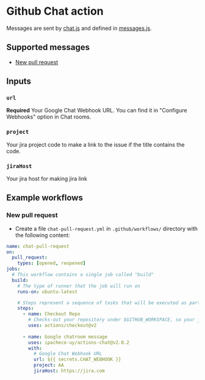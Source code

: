 # Github Chat action

Messages are sent by [chat.js](src/chat.js) and defined in [messages.js](src/messages.js).

## Supported messages

- [New pull request](#new-pull-request)

## Inputs

### `url`

**Required** Your Google Chat Webhook URL. You can find it in "Configure Webhooks" option in Chat rooms.

### `project`

Your jira project code to make a link to the issue if the title contains the code.

### `jiraHost`

Your jira host for making jira link

## Example workflows

### New pull request

- Create a file `chat-pull-request.yml` in `.github/workflows/` directory with the following content:

```yaml
name: chat-pull-request 
on:
  pull_request:
    types: [opened, reopened]
jobs:
  # This workflow contains a single job called "build"
  build:
    # The type of runner that the job will run on
    runs-on: ubuntu-latest

    # Steps represent a sequence of tasks that will be executed as part of the job
    steps:
      - name: Checkout Repo
        # Checks-out your repository under $GITHUB_WORKSPACE, so your job can access it
        uses: actions/checkout@v2
      
      - name: Google chatroom message
        uses: ipacheco-uy/actions-chat@v2.0.2
        with:
          # Google Chat Webhook URL
          url: ${{ secrets.CHAT_WEBHOOK }}
          project: AA
          jiraHost: https://jira.com
```
